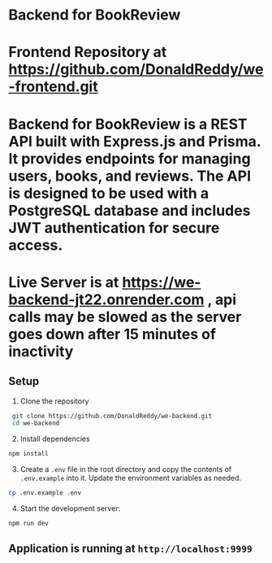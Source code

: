 # Backend for BookReview

# Frontend Repository at https://github.com/DonaldReddy/we-frontend.git

# Backend for BookReview is a REST API built with Express.js and Prisma. It provides endpoints for managing users, books, and reviews. The API is designed to be used with a PostgreSQL database and includes JWT authentication for secure access.

# Live Server is at https://we-backend-jt22.onrender.com , api calls may be slowed as the server goes down after 15 minutes of inactivity

## Setup

1. Clone the repository

```bash
 git clone https://github.com/DonaldReddy/we-backend.git
 cd we-backend
```

2. Install dependencies

```bash
npm install
```

3. Create a `.env` file in the root directory and copy the contents of `.env.example` into it. Update the environment variables as needed.

```bash
cp .env.example .env
```

4. Start the development server:

```bash
npm run dev
```

## Application is running at `http://localhost:9999`
